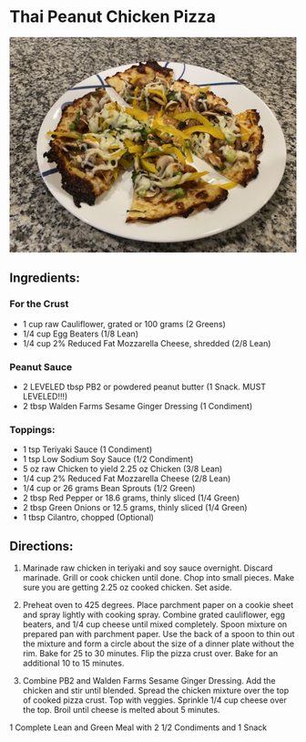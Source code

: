 # Thai Peanut Chicken Pizza

![Thai Peanut Chicken Pizza](images/Thai%20Peanut%20Chicken%20Pizza.jpeg)

## 

## Ingredients:
### For the Crust
* 1 cup raw Cauliflower, grated or 100 grams (2 Greens)
* 1/4 cup Egg Beaters (1/8 Lean)
* 1/4 cup 2% Reduced Fat Mozzarella Cheese, shredded (2/8 Lean)

### Peanut Sauce
* 2 LEVELED tbsp PB2 or powdered peanut butter (1 Snack. MUST LEVELED!!!)
* 2 tbsp Walden Farms Sesame Ginger Dressing (1 Condiment)

### Toppings:
* 1 tsp Teriyaki Sauce (1 Condiment)
* 1 tsp Low Sodium Soy Sauce (1/2 Condiment)
* 5 oz raw Chicken to yield 2.25 oz Chicken (3/8 Lean)
* 1/4 cup 2% Reduced Fat Mozzarella Cheese (2/8 Lean)
* 1/4 cup or 26 grams Bean Sprouts (1/2 Green)
* 2 tbsp Red Pepper or 18.6 grams, thinly sliced (1/4 Green)
* 2 tbsp Green Onions or 12.5 grams, thinly sliced (1/4 Green)
* 1 tbsp Cilantro, chopped (Optional)

## Directions:
1. Marinade raw chicken in teriyaki and soy sauce overnight. Discard marinade. Grill or cook chicken until done. Chop into small pieces. Make sure you are getting 2.25 oz cooked chicken. Set aside.

1. Preheat oven to 425 degrees. Place parchment paper on a cookie sheet and spray lightly with cooking spray. Combine grated cauliflower, egg beaters, and 1/4 cup cheese until mixed completely. Spoon mixture on prepared pan with parchment paper. Use the back of a spoon to thin out the mixture and form a circle about the size of a dinner plate without the rim. Bake for 25 to 30 minutes. Flip the pizza crust over. Bake for an additional 10 to 15 minutes.

1. Combine PB2 and Walden Farms Sesame Ginger Dressing. Add the chicken and stir until blended. Spread the chicken mixture over the top of cooked pizza crust. Top with veggies. Sprinkle 1/4 cup cheese over the top. Broil until cheese is melted about 5 minutes.

1 Complete Lean and Green Meal with 2 1/2 Condiments and 1 Snack
